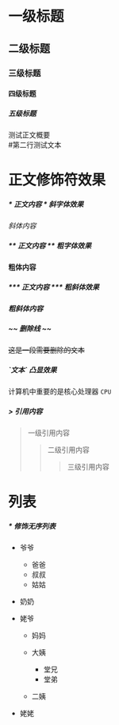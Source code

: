 # 一级标题

## 二级标题

### 三级标题

#### 四级标题

##### 五级标题

测试正文概要<br>
\#第二行测试文本

# 正文修饰符效果

##### \* 正文内容 \* 斜字体效果

*斜体内容*

##### \*\* 正文内容 \*\* 粗字体效果

**粗体内容**

##### \*\*\*  正文内容 \*\*\* 粗斜体效果

***粗斜体内容***

##### \~\~   删除线    \~\~

~~这是一段需要删除的文本~~

##### \`文本\` 凸显效果

计算机中重要的是核心处理器 `CPU`

##### \> 引用内容

> 一级引用内容
>> 二级引用内容
>>> 三级引用内容

# 列表

##### \* 修饰无序列表

* 爷爷
  * 爸爸
  * 叔叔
  * 姑姑
* 奶奶
   
* 姥爷
  * 妈妈
  * 大姨
    * 堂兄
    * 堂弟

  * 二姨

* 姥姥
 

